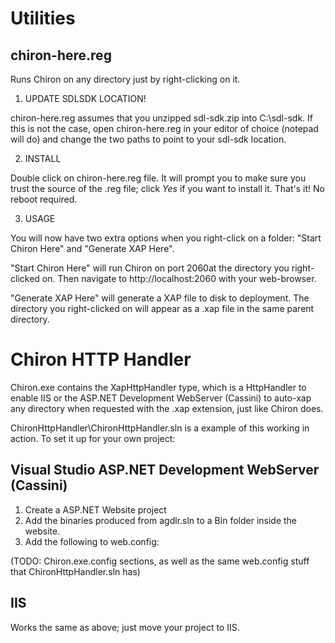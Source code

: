 Utilities
=========

chiron-here.reg
---------------
Runs Chiron on any directory just by right-clicking on it.

1. UPDATE SDLSDK LOCATION!

  chiron-here.reg assumes that you unzipped sdl-sdk.zip into C:\sdl-sdk. If this
  is not the case, open chiron-here.reg in your editor of choice (notepad will do)
  and change the two paths to point to your sdl-sdk location. 

2. INSTALL

  Double click on chiron-here.reg file. It will prompt you to make sure you trust
  the source of the .reg file; click *Yes* if you want to install it. That's it! No
  reboot required.

3. USAGE

  You will now have two extra options when you right-click on a folder: "Start
  Chiron Here" and "Generate XAP Here". 

  "Start Chiron Here" will run Chiron on port 2060at the directory you right-clicked 
  on. Then navigate to http://localhost:2060 with your web-browser.

  "Generate XAP Here" will generate a XAP file to disk to deployment. The
  directory you right-clicked on will appear as a .xap file in the same parent
  directory.

Chiron HTTP Handler
===================

Chiron.exe contains the XapHttpHandler type, which is a HttpHandler to enable 
IIS or the ASP.NET Development WebServer (Cassini) to auto-xap any directory
when requested with the .xap extension, just like Chiron does.

ChironHttpHandler\ChironHttpHandler.sln is a example of this working in action. 
To set it up for your own project:

Visual Studio ASP.NET Development WebServer (Cassini)
-----------------------------------------------------
1. Create a ASP.NET Website project
2. Add the binaries produced from agdlr.sln to a Bin folder inside the website.
3. Add the following to web.config:

(TODO: Chiron.exe.config sections, as well as the same web.config stuff that
 ChironHttpHandler.sln has)

IIS
---
Works the same as above; just move your project to IIS.
